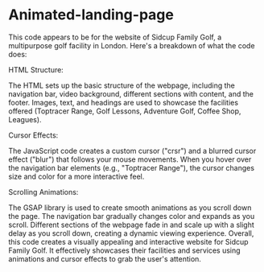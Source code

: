 # Animated-landing-page
This code appears to be for the website of Sidcup Family Golf, a multipurpose golf facility in London. Here's a breakdown of what the code does:

HTML Structure:

The HTML sets up the basic structure of the webpage, including the navigation bar, video background, different sections with content, and the footer.
Images, text, and headings are used to showcase the facilities offered (Toptracer Range, Golf Lessons, Adventure Golf, Coffee Shop, Leagues).



Cursor Effects:

The JavaScript code creates a custom cursor ("crsr") and a blurred cursor effect ("blur") that follows your mouse movements.
When you hover over the navigation bar elements (e.g., "Toptracer Range"), the cursor changes size and color for a more interactive feel.



Scrolling Animations:

The GSAP library is used to create smooth animations as you scroll down the page.
The navigation bar gradually changes color and expands as you scroll.
Different sections of the webpage fade in and scale up with a slight delay as you scroll down, creating a dynamic viewing experience.
Overall, this code creates a visually appealing and interactive website for Sidcup Family Golf. It effectively showcases their facilities and services using animations and cursor effects to grab the user's attention.
